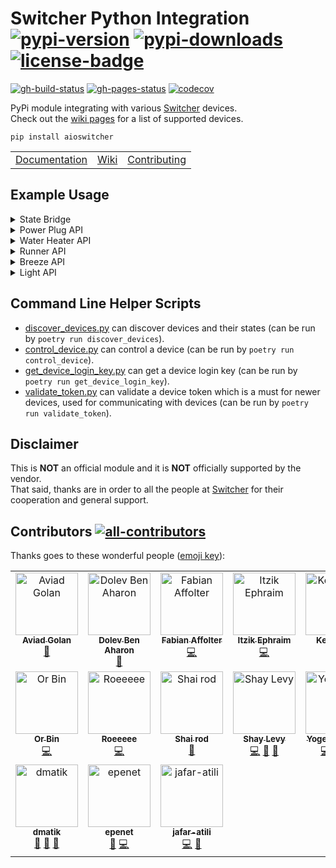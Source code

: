 # Switcher Python Integration</br>[![pypi-version]][11] [![pypi-downloads]][11] [![license-badge]][4]

[![gh-build-status]][7] [![gh-pages-status]][8] [![codecov]][3]

PyPi module integrating with various [Switcher][12] devices.</br>
Check out the [wiki pages][0] for a list of supported devices.

```shell
pip install aioswitcher
```

<table>
  <td><a href="https://aioswitcher.tomfi.info/">Documentation</a></td>
  <td><a href="https://github.com/TomerFi/aioswitcher/wiki">Wiki</a></td>
  <td><a href="https://github.com/TomerFi/aioswitcher/blob/dev/CONTRIBUTING.md">Contributing</a></td>
</table>

## Example Usage

<details>
  <summary>State Bridge</summary>

```python
async def print_devices(delay):
    def on_device_found_callback(device):
        # a switcher device will broadcast a state message approximately every 4 seconds
        print(asdict(device))

    async with SwitcherBridge(on_device_found_callback):
        await asyncio.sleep(delay)

# run the bridge for 60 seconds
asyncio.run(print_devices(60))
```

</details>

<details>
  <summary>Power Plug API</summary>

  ```python
  async def control_power_plug(device_type, device_ip, device_id, device_key) :
      # for connecting to a device we need its type, id, login key and ip address
      async with SwitcherType1Api(device_type, device_ip, device_id, device_key) as api:
          # get the device current state
          await api.get_state()
          # turn the device on
          await api.control_device(Command.ON)
          # turn the device off
          await api.control_device(Command.OFF)
          # set the device name to 'my new name'
          await api.set_device_name("my new name")

  asyncio.run(control_power_plug(DeviceType.POWER_PLUG, "111.222.11.22", "ab1c2d", "00"))
  ```

</details>

<details>
  <summary>Water Heater API</summary>

  ```python
  async def control_water_heater(device_type, device_ip, device_id, device_key) :
      # for connecting to a device we need its type, id, login key and ip address
      async with SwitcherType1Api(device_type, device_ip, device_id, device_key) as api:
          # get the device current state
          await api.get_state()
          # turn the device on for 15 minutes
          await api.control_device(Command.ON, 15)
          # turn the device off
          await api.control_device(Command.OFF)
          # set the device name to 'my new name'
          await api.set_device_name("my new name")
          # configure the device for 02:30 auto shutdown
          await api.set_auto_shutdown(timedelta(hours=2, minutes=30))
          # get the schedules from the device
          await api.get_schedules()
          # delete and existing schedule with id 1
          await api.delete_schedule("1")
          # create a new recurring schedule for 13:00-14:30
          # executing on sunday and friday
          await api.create_schedule("13:00", "14:30", {Days.SUNDAY, Days.FRIDAY})

  asyncio.run(control_water_heater(DeviceType.MINI, "111.222.11.22", "ab1c2d" , "00"))
  asyncio.run(control_water_heater(DeviceType.TOUCH, "111.222.11.22", "ab1c2d" , "00"))
  asyncio.run(control_water_heater(DeviceType.V2_ESP, "111.222.11.22", "ab1c2d" , "00"))
  asyncio.run(control_water_heater(DeviceType.V2_QCA, "111.222.11.22", "ab1c2d" , "00"))
  asyncio.run(control_water_heater(DeviceType.V4, "111.222.11.22", "ab1c2d" , "00"))
  ```

</details>

<details>
  <summary>Runner API</summary>

  ```python
  async def control_runner(device_type, device_ip, device_id, device_key, token) :
      # for connecting to a device we need its type, id, login key and ip address
      async with SwitcherType2Api(device_type, device_ip, device_id, device_key, token) as api:
          # get the device current state
          await api.get_shutter_state()
          # open the shutter to 30%, circuit number is 0
          await api.set_position(30, 0)
          # stop the shutter if currently rolling, circuit number is 0
          await api.stop_shutter(0)
          # turn on the light, circuit number is 0 (Only for Runner S11 and Runner S12)
          await api.set_light(DeviceState.ON, 0)
          # turn off the light, circuit number is 0 (Only for Runner S11 and Runner S12)
          await api.set_light(DeviceState.OFF, 0)

  asyncio.run(control_runner(DeviceType.RUNNER, "111.222.11.22", "ab1c2d", "00"))
  asyncio.run(control_runner(DeviceType.RUNNER_MINI, "111.222.11.22", "ab1c2d", "00"))
  asyncio.run(control_runner(DeviceType.RUNNER_S11, "111.222.11.22", "ab1c2d", "00", "zvVvd7JxtN7CgvkD1Psujw=="))
  asyncio.run(control_runner(DeviceType.RUNNER_S12, "111.222.11.22", "ab1c2d", "00", "zvVvd7JxtN7CgvkD1Psujw=="))
  ```

</details>

<details>
  <summary>Breeze API</summary>

  ```python
  async def control_breeze(device_type, device_ip, device_id, device_key, remote_manager, remote_id) :
      # for connecting to a device we need its type, id, login key and ip address
      async with SwitcherType2Api(device_type, device_ip, device_id, device_key) as api:
          # get the device current state
          await api.get_breeze_state()
          # initialize the Breeze RemoteManager and get the remote
          remote = remote_manager.get_remote(remote_id)
          # prepare a control command that turns on the Breeze
          # set to 24 degree (Celsius) cooling with vertical swing
          # send command to the device
          await api.control_breeze_device(
              remote,
              DeviceState.ON,
              ThermostatMode.COOL,
              24,
              ThermostatFanLevel.MEDIUM,
              ThermostatSwing.ON,
          )

  # create the remote manager outside the context for re-using
  remote_manager = SwitcherBreezeRemoteManager()
  asyncio.run(control_breeze(DeviceType.BREEZE, "111.222.11.22", "ab1c2d", "00", remote_manager, "DLK65863"))
  ```

</details>

<details>
  <summary>Light API</summary>

  ```python
  async def control_light(device_type, device_ip, device_id, device_key, token) :
      # for connecting to a device we need its type, id, login key and ip address
      async with SwitcherType2Api(device_type, device_ip, device_id, device_key, token) as api:
          # get the device current state
          await api.get_light_state()
          # turn on the light, circuit number is 0 (Only for Runner S11 and Runner S12)
          await api.set_light(DeviceState.ON, 0)
          # turn off the light, circuit number is 0 (Only for Runner S11 and Runner S12)
          await api.set_light(DeviceState.OFF, 0)

  asyncio.run(control_light(DeviceType.LIGHT_SL01, "111.222.11.22", "ab1c2d", "00", "zvVvd7JxtN7CgvkD1Psujw=="))
  asyncio.run(control_light(DeviceType.LIGHT_SL01_MINI, "111.222.11.22", "ab1c2d", "00", "zvVvd7JxtN7CgvkD1Psujw=="))
  ```

</details>

## Command Line Helper Scripts

- [discover_devices.py](https://github.com/TomerFi/aioswitcher/blob/dev/scripts/discover_devices.py) can discover devices and their states (can be run by `poetry run discover_devices`).
- [control_device.py](https://github.com/TomerFi/aioswitcher/blob/dev/scripts/control_device.py) can control a device (can be run by `poetry run control_device`).
- [get_device_login_key.py](https://github.com/TomerFi/aioswitcher/blob/dev/scripts/get_device_login_key) can get a device login key (can be run by `poetry run get_device_login_key`).
- [validate_token.py](https://github.com/TomerFi/aioswitcher/blob/dev/scripts/validate_token.py) can validate a device token which is a must for newer devices, used for communicating with devices (can be run by `poetry run validate_token`).

## Disclaimer

This is **NOT** an official module and it is **NOT** officially supported by the vendor.</br>
That said, thanks are in order to all the people at [Switcher][12] for their cooperation and general support.

## Contributors [![all-contributors]][2]

Thanks goes to these wonderful people ([emoji key][1]):

<!-- ALL-CONTRIBUTORS-LIST:START - Do not remove or modify this section -->
<!-- prettier-ignore-start -->
<!-- markdownlint-disable -->
<table>
  <tbody>
    <tr>
      <td align="center" valign="top" width="14.28%"><a href="https://github.com/aviadgolan"><img src="https://avatars.githubusercontent.com/u/17742111?v=4?s=100" width="100px;" alt="Aviad Golan"/><br /><sub><b>Aviad Golan</b></sub></a><br /><a href="#data-AviadGolan" title="Data">🔣</a></td>
      <td align="center" valign="top" width="14.28%"><a href="https://github.com/dolby360"><img src="https://avatars.githubusercontent.com/u/22151399?v=4?s=100" width="100px;" alt="Dolev Ben Aharon"/><br /><sub><b>Dolev Ben Aharon</b></sub></a><br /><a href="https://github.com/TomerFi/aioswitcher/commits?author=dolby360" title="Documentation">📖</a></td>
      <td align="center" valign="top" width="14.28%"><a href="http://fabian-affolter.ch/blog/"><img src="https://avatars.githubusercontent.com/u/116184?v=4?s=100" width="100px;" alt="Fabian Affolter"/><br /><sub><b>Fabian Affolter</b></sub></a><br /><a href="https://github.com/TomerFi/aioswitcher/commits?author=fabaff" title="Code">💻</a></td>
      <td align="center" valign="top" width="14.28%"><a href="https://github.com/oranja"><img src="https://avatars.githubusercontent.com/u/679184?v=4?s=100" width="100px;" alt="Itzik Ephraim"/><br /><sub><b>Itzik Ephraim</b></sub></a><br /><a href="https://github.com/TomerFi/aioswitcher/commits?author=oranja" title="Code">💻</a></td>
      <td align="center" valign="top" width="14.28%"><a href="https://github.com/Kesav890"><img src="https://avatars.githubusercontent.com/u/82559951?v=4?s=100" width="100px;" alt="Kesav890"/><br /><sub><b>Kesav890</b></sub></a><br /><a href="https://github.com/TomerFi/aioswitcher/commits?author=Kesav890" title="Documentation">📖</a></td>
      <td align="center" valign="top" width="14.28%"><a href="http://liad.avrah.am"><img src="https://avatars.githubusercontent.com/u/7263223?v=4?s=100" width="100px;" alt="Liad Avraham"/><br /><sub><b>Liad Avraham</b></sub></a><br /><a href="https://github.com/TomerFi/aioswitcher/commits?author=liadav" title="Code">💻</a></td>
      <td align="center" valign="top" width="14.28%"><a href="https://github.com/cdce8p"><img src="https://avatars.githubusercontent.com/u/30130371?v=4?s=100" width="100px;" alt="Marc Mueller"/><br /><sub><b>Marc Mueller</b></sub></a><br /><a href="https://github.com/TomerFi/aioswitcher/commits?author=cdce8p" title="Code">💻</a></td>
    </tr>
    <tr>
      <td align="center" valign="top" width="14.28%"><a href="https://github.com/OrBin"><img src="https://avatars.githubusercontent.com/u/6897234?v=4?s=100" width="100px;" alt="Or Bin"/><br /><sub><b>Or Bin</b></sub></a><br /><a href="https://github.com/TomerFi/aioswitcher/commits?author=OrBin" title="Code">💻</a></td>
      <td align="center" valign="top" width="14.28%"><a href="https://github.com/5c077m4n"><img src="https://avatars.githubusercontent.com/u/35409124?v=4?s=100" width="100px;" alt="Roeeeee"/><br /><sub><b>Roeeeee</b></sub></a><br /><a href="https://github.com/TomerFi/aioswitcher/commits?author=5c077m4n" title="Code">💻</a></td>
      <td align="center" valign="top" width="14.28%"><a href="http://exploit.co.il"><img src="https://avatars.githubusercontent.com/u/1768915?v=4?s=100" width="100px;" alt="Shai rod"/><br /><sub><b>Shai rod</b></sub></a><br /><a href="#data-nightrang3r" title="Data">🔣</a></td>
      <td align="center" valign="top" width="14.28%"><a href="https://github.com/thecode"><img src="https://avatars.githubusercontent.com/u/1858925?v=4?s=100" width="100px;" alt="Shay Levy"/><br /><sub><b>Shay Levy</b></sub></a><br /><a href="https://github.com/TomerFi/aioswitcher/commits?author=thecode" title="Code">💻</a> <a href="#ideas-thecode" title="Ideas, Planning, & Feedback">🤔</a> <a href="#maintenance-thecode" title="Maintenance">🚧</a></td>
      <td align="center" valign="top" width="14.28%"><a href="https://github.com/YogevBokobza"><img src="https://avatars.githubusercontent.com/u/22839127?v=4?s=100" width="100px;" alt="YogevBokobza"/><br /><sub><b>YogevBokobza</b></sub></a><br /><a href="https://github.com/TomerFi/aioswitcher/commits?author=YogevBokobza" title="Code">💻</a> <a href="https://github.com/TomerFi/aioswitcher/commits?author=YogevBokobza" title="Tests">⚠️</a> <a href="#maintenance-YogevBokobza" title="Maintenance">🚧</a></td>
      <td align="center" valign="top" width="14.28%"><a href="https://github.com/gmyuval"><img src="https://avatars.githubusercontent.com/u/28506179?v=4?s=100" width="100px;" alt="Yuval Moran"/><br /><sub><b>Yuval Moran</b></sub></a><br /><a href="https://github.com/TomerFi/aioswitcher/commits?author=gmyuval" title="Code">💻</a> <a href="https://github.com/TomerFi/aioswitcher/commits?author=gmyuval" title="Tests">⚠️</a></td>
      <td align="center" valign="top" width="14.28%"><a href="https://github.com/ayal"><img src="https://avatars.githubusercontent.com/u/121446?v=4?s=100" width="100px;" alt="ayal"/><br /><sub><b>ayal</b></sub></a><br /><a href="https://github.com/TomerFi/aioswitcher/issues?q=author%3Aayal" title="Bug reports">🐛</a> <a href="https://github.com/TomerFi/aioswitcher/commits?author=ayal" title="Code">💻</a></td>
    </tr>
    <tr>
      <td align="center" valign="top" width="14.28%"><a href="https://github.com/dmatik"><img src="https://avatars.githubusercontent.com/u/5577386?v=4?s=100" width="100px;" alt="dmatik"/><br /><sub><b>dmatik</b></sub></a><br /><a href="#blog-dmatik" title="Blogposts">📝</a> <a href="#ideas-dmatik" title="Ideas, Planning, & Feedback">🤔</a> <a href="#userTesting-dmatik" title="User Testing">📓</a></td>
      <td align="center" valign="top" width="14.28%"><a href="https://github.com/epenet"><img src="https://avatars.githubusercontent.com/u/6771947?v=4?s=100" width="100px;" alt="epenet"/><br /><sub><b>epenet</b></sub></a><br /><a href="https://github.com/TomerFi/aioswitcher/issues?q=author%3Aepenet" title="Bug reports">🐛</a> <a href="https://github.com/TomerFi/aioswitcher/commits?author=epenet" title="Code">💻</a></td>
      <td align="center" valign="top" width="14.28%"><a href="https://github.com/jafar-atili"><img src="https://avatars.githubusercontent.com/u/19508787?v=4?s=100" width="100px;" alt="jafar-atili"/><br /><sub><b>jafar-atili</b></sub></a><br /><a href="https://github.com/TomerFi/aioswitcher/commits?author=jafar-atili" title="Code">💻</a> <a href="https://github.com/TomerFi/aioswitcher/commits?author=jafar-atili" title="Documentation">📖</a></td>
    </tr>
  </tbody>
</table>

<!-- markdownlint-restore -->
<!-- prettier-ignore-end -->

<!-- ALL-CONTRIBUTORS-LIST:END -->

<!-- Real Links -->
[0]: https://github.com/TomerFi/aioswitcher/wiki
[1]: https://allcontributors.org/docs/en/emoji-key
[2]: https://allcontributors.org
[3]: https://codecov.io/gh/TomerFi/aioswitcher
[4]: https://github.com/TomerFi/aioswitcher
[7]: https://github.com/TomerFi/aioswitcher/actions/workflows/stage.yml
[8]: https://aioswitcher.tomfi.info/
[11]: https://pypi.org/project/aioswitcher
[12]: https://www.switcher.co.il/
<!-- Badges Links -->
[all-contributors]: https://img.shields.io/github/all-contributors/tomerfi/aioswitcher?color=ee8449&style=flat-square
[codecov]: https://codecov.io/gh/TomerFi/aioswitcher/graph/badge.svg
[gh-build-status]: https://github.com/TomerFi/aioswitcher/actions/workflows/stage.yml/badge.svg
[gh-pages-status]: https://github.com/TomerFi/aioswitcher/actions/workflows/pages.yml/badge.svg
[license-badge]: https://img.shields.io/github/license/tomerfi/aioswitcher
[pypi-downloads]: https://img.shields.io/pypi/dm/aioswitcher.svg?logo=pypi&color=1082C2
[pypi-version]: https://img.shields.io/pypi/v/aioswitcher?logo=pypi
